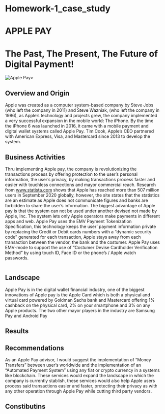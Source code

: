 # Homework-1_case_study

# APPLE PAY #
# The Past, The Present, The Future of Digital Payment! #

![Apple Pay>](https://www.reuters.com/resizer/q2XiQG4hQEy7zDY8661RzZa5VbY=/1200x0/filters:quality(80)/cloudfront-us-east-2.images.arcpublishing.com/reuters/LU3DJC6JPRKQDNC2VXM6L3ZNO4.jpg)





## Overview and Origin
Apple was created as a computer system-based company by Steve Jobs (who left the company in 2011) and Steve Wazniak, (who left the company in 1986), as Apple’s technology and projects grew, the company implemented a very successful expansion in the mobile world: The iPhone. By the time the iPhone 6 was launched in 2016, it came with a mobile payment and digital wallet systems called Apple Pay. Tim Cook, Apple’s CEO partnered with American Express, Visa, and Mastercard since 2013 to develop the system.

## Business Activities
Thru implementing Apple pay, the company is revolutionizing the transactions process by offering protection to the user’s personal information, the user’s privacy, by making transactions process faster and easier with touchless connections and mayor commercial reach. Research from www.statista.com  shows that Apple has reached more than 507 million users in September 2020 globally, however, the site states that the statistics are an estimate as Apple does not communicate figures and banks are forbidden to share the user’s information.
The biggest advantage of Apple pay is that the system can not be used under another devised not made by Apple, Inc. The system lets only Apple operators make payments in different apps and web. Apple Pay uses the EMV Payment Tokenization Specification, this technology keeps the user’ payment information private by replacing the Credit or Debit cards numbers with a “dynamic security code” generated for each transaction, Apple stays away from each transaction between the vendor, the bank and the costumer. Apple Pay uses EMV-mode to support the use of “Costumer Devise Cardholder Verification Method” by using touch ID, Face ID or the phone’s / Apple watch passwords.

![<Tokenization>](<https://upload.wikimedia.org/wikipedia/commons/3/3e/How_mobile_payment_tokenization_works.png>)


## Landscape
Apple Pay is in the digital wallet financial industry, one of the biggest innovations of Apple pay is the Apple Card which is both a physical and virtual card powered by Goldman Sachs bank and Mastercard offering 1% cashback on the physical card, 2% on your smartphone and 3% on any Apple products. The two other mayor players in the industry are Samsung Pay and Android Pay

## Results

## Recommendations 
As an Apple Pay advisor, I would suggest the implementation of “Money Transfers” between user’s worldwide and the implementation of an “Automated Payment System” using any fiat or crypto currency in a systems like blockchain. These services would expand the landscape in which the company is currently stablish, these services would also help Apple users process said transactions easier and faster, protecting their privacy as with any other operation through Apple Pay while cutting third party vendors.
  
## Constibutins 
  
  
